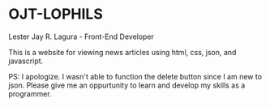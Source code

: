 # OJT-LOPHILS

Lester Jay R. Lagura - Front-End Developer

This is a website for viewing news articles using html, css, json, and javascript.

PS: I apologize. I wasn't able to function the delete button since I am new to json. Please give me an oppurtunity to learn and develop my skills as a programmer.
